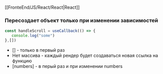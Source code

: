 [[FronteEnd/JS/React/React|React]]

### Пересоздает объект только при изменении зависимостей
```js
const handleScroll = useCallback(() => {
   console.log("some")
},[])
```
- [] - только в первый раз
- Нет массива - каждый рендер будет создаваться новая ссылка на функцию
- [numbers] - в перый раз и при изменении numbers